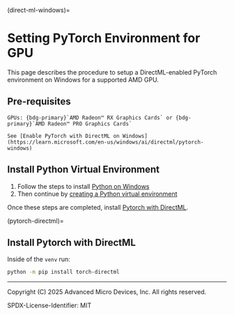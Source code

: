 (direct-ml-windows)=
# Setting PyTorch Environment for GPU

This page describes the procedure to setup a DirectML-enabled PyTorch environment on Windows for a supported AMD GPU.

## Pre-requisites

```{card}
GPUs: {bdg-primary}`AMD Radeon™ RX Graphics Cards` or {bdg-primary}`AMD Radeon™ PRO Graphics Cards`

See [Enable PyTorch with DirectML on Windows](https://learn.microsoft.com/en-us/windows/ai/directml/pytorch-windows)
```

## Install Python Virtual Environment

1. Follow the steps to install [Python on Windows](env-cpu.md#cpu-windows)
1. Then continue by [creating a Python virtual environment](env-cpu.md#cpu-venv)

Once these steps are completed, install [Pytorch with DirectML](#pytorch-directml).

(pytorch-directml)=
## Install Pytorch with DirectML

Inside of the `venv` run:

```sh
python -m pip install torch-directml
```

----------
Copyright (C) 2025 Advanced Micro Devices, Inc. All rights reserved.

SPDX-License-Identifier: MIT